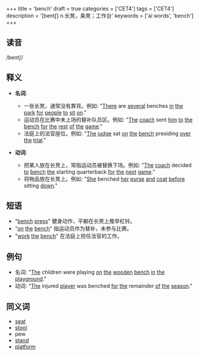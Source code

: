 +++
title = 'bench'
draft = true
categories = ['CET4']
tags = ['CET4']
description = '[bent∫] n.长凳，条凳；工作台'
keywords = ['ai words', 'bench']
+++

## 读音
/bentʃ/

## 释义
- **名词**:
  - 一张长凳，通常没有靠背。例如: "[There](/post/there/) are [several](/post/several/) benches [in](/post/in/) [the](/post/the/) [park](/post/park/) [for](/post/for/) [people](/post/people/) [to](/post/to/) [sit](/post/sit/) [on](/post/on/)."
  - 运动员在比赛中未上场的替补队员区。例如: "[The](/post/the/) [coach](/post/coach/) sent [him](/post/him/) [to](/post/to/) [the](/post/the/) [bench](/post/bench/) [for](/post/for/) [the](/post/the/) [rest](/post/rest/) [of](/post/of/) [the](/post/the/) [game](/post/game/)."
  - 法庭上的法官座位。例如: "[The](/post/the/) [judge](/post/judge/) sat [on](/post/on/) [the](/post/the/) [bench](/post/bench/) presiding [over](/post/over/) [the](/post/the/) [trial](/post/trial/)."

- **动词**:
  - 把某人放在长凳上，常指运动员被替换下场。例如: "[The](/post/the/) [coach](/post/coach/) decided [to](/post/to/) [bench](/post/bench/) [the](/post/the/) starting quarterback [for](/post/for/) [the](/post/the/) [next](/post/next/) [game](/post/game/)."
  - 将物品放在长凳上。例如: "[She](/post/she/) benched [her](/post/her/) [purse](/post/purse/) [and](/post/and/) [coat](/post/coat/) [before](/post/before/) sitting [down](/post/down/)."

## 短语
- "[bench](/post/bench/) [press](/post/press/)" 健身动作，平躺在长凳上推举杠铃。
- "[on](/post/on/) [the](/post/the/) [bench](/post/bench/)" 指运动员作为替补，未参与比赛。
- "[work](/post/work/) [the](/post/the/) [bench](/post/bench/)" 在法庭上担任法官的工作。

## 例句
- 名词: "[The](/post/the/) children were playing [on](/post/on/) [the](/post/the/) [wooden](/post/wooden/) [bench](/post/bench/) [in](/post/in/) [the](/post/the/) [playground](/post/playground/)."
- 动词: "[The](/post/the/) injured [player](/post/player/) was benched [for](/post/for/) [the](/post/the/) remainder [of](/post/of/) [the](/post/the/) [season](/post/season/)."

## 同义词
- [seat](/post/seat/)
- [stool](/post/stool/)
- pew
- [stand](/post/stand/)
- [platform](/post/platform/)
